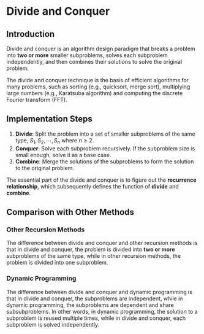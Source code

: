 # Divide and Conquer

## Introduction

Divide and conquer is an algorithm design paradigm that breaks a problem into
**two or more** smaller subproblems, solves each subproblem independently, and then
combines their solutions to solve the original problem.

The divide and conquer technique is the basis of efficient algorithms for many problems,
such as sorting (e.g., quicksort, merge sort), multiplying large numbers
(e.g., Karatsuba algorithm) and computing the discrete Fourier transform (FFT).

## Implementation Steps

1. **Divide**: Split the problem into a set of smaller subproblems of the same type,
${S_1, S_2, \cdots, S_n}$ where $n \geq 2$.
2. **Conquer**: Solve each subproblem recursively. If the subproblem size is small enough,
solve it as a base case.
3. **Combine**: Merge the solutions of the subproblems to form the solution to the
original problem.

The essential part of the divide and conquer is to figure out the
**recurrence relationship**, which subsequently defines the function of **divide** and **combine**.

## Comparison with Other Methods

### Other Recursion Methods

The difference between divide and conquer and other recursion methods is that in divide and
conquer, the problem is divided into **two or more** subproblems of the same type,
while in other recursion methods, the problem is divided into one subproblem.

### Dynamic Programming

The difference between divide and conquer and dynamic programming is that in divide and
conquer, the subproblems are independent, while in dynamic programming, the subproblems
are dependent and share subsubproblems. In other words, in dynamic programming, the
solution to a subproblem is reused multiple times, while in divide and conquer, each
subproblem is solved independently.